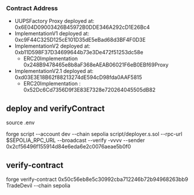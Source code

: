 ### Contract Address

- UUPSFactory Proxy deployed at: 0x6E04D09003426B45972B0DDE346A292cD1E26Bc4
- ImplementationV1 deployed at: 0xc9F44C325D125cE101D35dE5eBad68d3BF4F0D3E
- ImplementationV2 deployed at: 0xb11D598F37D34699644b73e3De472f51253dc58e
  - ERC20Implementation 0x248B9478465e8b8aF368eAEAB06021F6eB0EBf69Proxy
- ImplementationV2.1 deployed at: 0xd03E3E18B62f88213274dE594cD98fda0AAF5815
  - ERC20Implementation : 0x52Dc6Cd7356D9f3E83E7328e720264045505dB82






## deploy and verifyContract

source .env

forge script --account dev --chain sepolia script/deployer.s.sol --rpc-url $SEPOLIA_RPC_URL --broadcast --verify -vvvv --sender 0x2cf56496f155914d84e6eda6e2c0076aeae5b0f0

## verify-contract

forge verify-contract 0x50c56eb8e5c30992cba712246b72b94968263bb9 TradeDevil --chain sepolia
